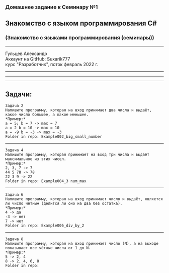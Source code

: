 ### Домашнее задание к Семинару №1
## Знакомство с языком программирования С#
### (Знакомство с языками программирования (семинары))
---
Гульцев Александр  
Аккаунт на GitHub: Suxarik777  
курс "Разработчик", поток февраль 2022 г.

---
---
---
## Задачи:
    Задача 2  
    Напишите программу, которая на вход принимает два числа и выдаёт, какое число большее, а какое меньшее.  
    *Пример:*  
    a = 5; b = 7 -> max = 7  
    a = 2 b = 10 -> max = 10  
    a = -9 b = -3 -> max = -3  
    Folder in repo: Example002_big_small_number

---
    Задача 4  
    Напишите программу, которая принимает на вход три числа и выдаёт максимальное из этих чисел.  
    *Пример:*  
    2, 3, 7 -> 7
    44 5 78 -> 78
    22 3 9 -> 22
    Folder in repo: Example004_3 num_max
---
    Задача 6  
    Напишите программу, которая на вход принимает число и выдаёт, является ли число чётным (делится ли оно на два без остатка).
    *Пример:* 
    4 -> да
    -3 -> нет
    7 -> нет  
    Folder in repo: Example006_div_by_2
---
    Задача 8  
    Напишите программу, которая на вход принимает число (N), а на выходе показывает все чётные числа от 1 до N.  
    *Пример:*  
    5 -> 2, 4
    8 -> 2, 4, 6, 8
    Folder in repo:
